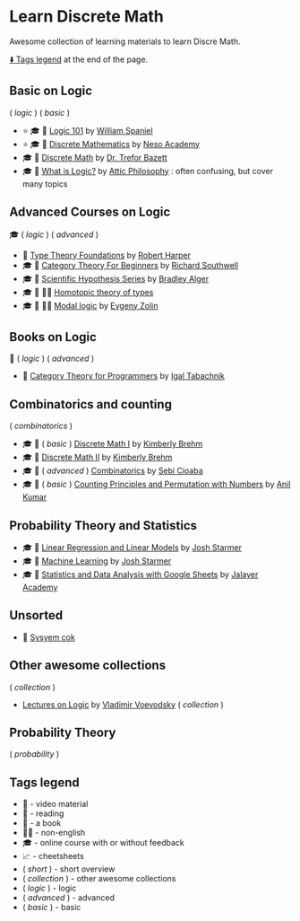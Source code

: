 # Learn Discrete Math

Awesome collection of learning materials to learn Discre Math.

[:arrow_down: Tags legend](#tags-legend) at the end of the page.

<!-- - :movie_camera: []() by []() -->
<!-- - :mortar_board: :movie_camera: []() by []() -->

## Basic on Logic

( _logic_ ) ( _basic_ )

- :star: :mortar_board: :movie_camera: [Logic 101](https://www.youtube.com/playlist?list=PLKI1h_nAkaQq5MDWlKXu0jeZmLDt-51on) by [William Spaniel](https://www.youtube.com/@Gametheory101)
- :star: :mortar_board: :movie_camera: [Discrete Mathematics](https://www.youtube.com/playlist?list=PLBlnK6fEyqRhqJPDXcvYlLfXPh37L89g3) by [Neso Academy](https://www.youtube.com/@nesoacademy)
- :mortar_board: :movie_camera: [Discrete Math](https://www.youtube.com/playlist?list=PLHXZ9OQGMqxersk8fUxiUMSIx0DBqsKZS) by [Dr. Trefor Bazett](https://www.youtube.com/@DrTrefor)
- :mortar_board: :movie_camera: [What is Logic?](https://www.youtube.com/playlist?list=PLwSlKSRwxX0pRuq6FU8DOvnl_v0RsF2VL) by [Attic Philosophy](https://www.youtube.com/@AtticPhilosophy) : often confusing, but cover many topics

## Advanced Courses on Logic

:mortar_board: ( _logic_ ) ( _advanced_ )

- :movie_camera: [Type Theory Foundations](https://www.youtube.com/playlist?list=PLGCr8P_YncjXRzdGq2SjKv5F2J8HUFeqN) by [Robert Harper](https://www.youtube.com/user/nrolland/videos)
- :mortar_board: :movie_camera: [Category Theory For Beginners](https://www.youtube.com/playlist?list=PLCTMeyjMKRkoS699U0OJ3ymr3r01sI08l) by [Richard Southwell](https://www.youtube.com/playlist?list=PLCTMeyjMKRkoS699U0OJ3ymr3r01sI08l)
- :mortar_board: :movie_camera: [Scientific Hypothesis Series](https://www.youtube.com/playlist?list=PLO_C4TCHwTpTLsz2BCvgKpr0DoA7aUjD1) by [Bradley Alger](https://www.youtube.com/c/BradleyAlgerScientificHypothesis)
- :mortar_board: :movie_camera: __:pirate_flag:__ [Homotopic theory of types](https://www.youtube.com/channel/UCKjg3udGxUrfI1T1pEiyQYg/videos)
- :mortar_board: :movie_camera: __:pirate_flag:__ [Modal logic](https://www.youtube.com/playlist?list=PL6ZCZFyULOwdbfLz8m420557NSQXl8ETz) by [Evgeny Zolin](https://www.youtube.com/channel/UCJiMXWT9STtRWV5PiDaKg3w/videos)

## Books on Logic

:book: ( _logic_ ) ( _advanced_ )

- :book: [Category Theory for Programmers](https://github.com/hmemcpy/milewski-ctfp-pdf) by [Igal Tabachnik](https://github.com/hmemcpy)

## Combinatorics and counting

( _combinatorics_ )

- :mortar_board: :movie_camera: ( _basic_ ) [Discrete Math I](https://www.youtube.com/playlist?list=PLl-gb0E4MII28GykmtuBXNUNoej-vY5Rz) by [Kimberly Brehm](https://www.youtube.com/@SawFinMathematics)
- :mortar_board: :movie_camera: [Discrete Math II](https://www.youtube.com/playlist?list=PLl-gb0E4MII0sGLCJeqDB3y63HZ6lM5LJ) by [Kimberly Brehm](https://www.youtube.com/@SawFinMathematics)
- :mortar_board: :movie_camera: ( _advanced_ ) [Combinatorics](https://www.youtube.com/playlist?list=PLiR7fd-rXGgjurtwz5Rw7tKuUPYrvpi8M) by [Sebi Cioaba](https://www.youtube.com/@brili)
- :mortar_board: :movie_camera: ( _basic_ ) [Counting Principles and Permutation with Numbers](https://www.youtube.com/playlist?list=PLJ-ma5dJyAqqaK4dB7nIZa444qvtRLfv2) by [Anil Kumar](https://www.youtube.com/@MathematicsTutor)

## Probability Theory and Statistics

- :mortar_board: :movie_camera: [Linear Regression and Linear Models](https://www.youtube.com/playlist?list=PLblh5JKOoLUIzaEkCLIUxQFjPIlapw8nU) by [Josh Starmer](https://www.youtube.com/@statquest)
- :mortar_board: :movie_camera: [Machine Learning](https://www.youtube.com/playlist?list=PLblh5JKOoLUICTaGLRoHQDuF_7q2GfuJF) by [Josh Starmer](https://www.youtube.com/@statquest)
- :mortar_board: :movie_camera: [Statistics and Data Analysis with Google Sheets](https://www.youtube.com/playlist?list=PLjPbBibKHH1_EZ3kcJFTXDORc6mrryUER) by [Jalayer Academy](https://www.youtube.com/@rdjalayer)

## Unsorted

- :movie_camera: [Sysyem cok](http://www.mathnet.ru/php/presentation.phtml?option_lang=rus&presentid=9545)

## Other awesome collections

( _collection_ )

- [Lectures on Logic](https://www.math.ias.edu/vladimir/Lectures) by [Vladimir Voevodsky](https://www.math.ias.edu/vladimir/home) ( _collection_ )

## Probability Theory

( _probability_ )

## Tags legend

- :movie_camera: - video material
- :page_facing_up: - reading
- :page_facing_up: - a book
- __:pirate_flag:__ - non-english
- :mortar_board: - online course with or without feedback
- :chart_with_upwards_trend: - cheetsheets
- ( _short_ ) - short overview
- ( _collection_ ) - other awesome collections
- ( _logic_ ) - logic
- ( _advanced_ ) - advanced
- ( _basic_ ) - basic
